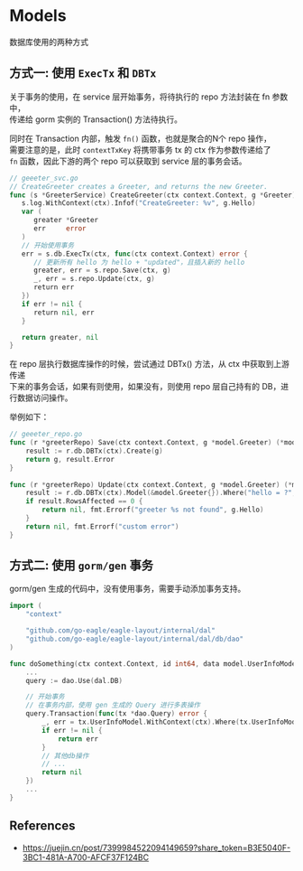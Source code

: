 # Models

数据库使用的两种方式

## 方式一: 使用 `ExecTx` 和 `DBTx`

关于事务的使用，在 service 层开始事务，将待执行的 repo 方法封装在 fn 参数中，  
传递给 gorm 实例的 Transaction() 方法待执行。

同时在 Transaction 内部，触发 `fn()` 函数，也就是聚合的N个 repo 操作，  
需要注意的是，此时 `contextTxKey` 将携带事务 tx 的 ctx 作为参数传递给了  
`fn` 函数，因此下游的两个 repo 可以获取到 service 层的事务会话。

```go
// geeeter_svc.go
// CreateGreeter creates a Greeter, and returns the new Greeter.
func (s *GreeterService) CreateGreeter(ctx context.Context, g *Greeter) (*Greeter, error) {
   s.log.WithContext(ctx).Infof("CreateGreeter: %v", g.Hello)
   var (
      greater *Greeter
      err     error
   )
   // 开始使用事务
   err = s.db.ExecTx(ctx, func(ctx context.Context) error {
      // 更新所有 hello 为 hello + "updated"，且插入新的 hello
      greater, err = s.repo.Save(ctx, g)
      _, err = s.repo.Update(ctx, g)
      return err
   })
   if err != nil {
      return nil, err
   }

   return greater, nil
}
```

在 repo 层执行数据库操作的时候，尝试通过 DBTx() 方法，从 ctx 中获取到上游传递  
下来的事务会话，如果有则使用，如果没有，则使用 repo 层自己持有的 DB，进行数据访问操作。

举例如下：

```go
// geeeter_repo.go
func (r *greeterRepo) Save(ctx context.Context, g *model.Greeter) (*model.Greeter, error) {
    result := r.db.DBTx(ctx).Create(g)
    return g, result.Error
}
​
func (r *greeterRepo) Update(ctx context.Context, g *model.Greeter) (*model.Greeter, error) {
    result := r.db.DBTx(ctx).Model(&model.Greeter{}).Where("hello = ?", g.Hello).Update("hello", g.Hello+"updated")
    if result.RowsAffected == 0 {
        return nil, fmt.Errorf("greeter %s not found", g.Hello)
    }
    return nil, fmt.Errorf("custom error")
}
```

## 方式二: 使用 `gorm/gen` 事务

gorm/gen 生成的代码中，没有使用事务，需要手动添加事务支持。 

```go
import (
	"context"

	"github.com/go-eagle/eagle-layout/internal/dal"
	"github.com/go-eagle/eagle-layout/internal/dal/db/dao"
)

func doSomething(ctx context.Context, id int64, data model.UserInfoModel) error {
    ...
	query := dao.Use(dal.DB)

    // 开始事务
    // 在事务内部，使用 gen 生成的 Query 进行多表操作
	query.Transaction(func(tx *dao.Query) error {
		_, err = tx.UserInfoModel.WithContext(ctx).Where(tx.UserInfoModel.ID.Eq(id)).Updates(data)
		if err != nil {
			return err
		}
		// 其他db操作
		// ...
		return nil
	})
    ...
}
```

## References

- https://juejin.cn/post/7399984522094149659?share_token=B3E5040F-3BC1-481A-A700-AFCF37F124BC
